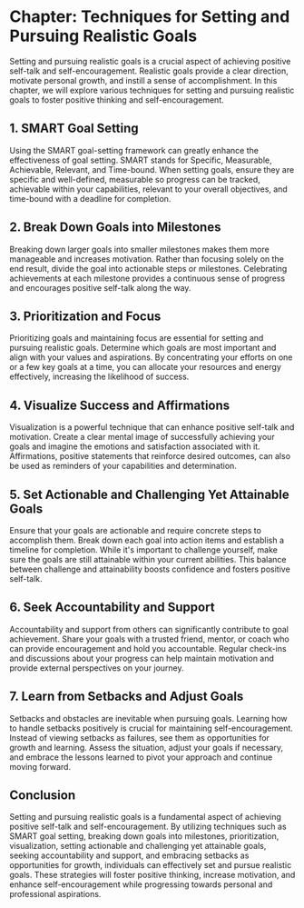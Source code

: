 Chapter: Techniques for Setting and Pursuing Realistic Goals
============================================================

Setting and pursuing realistic goals is a crucial aspect of achieving positive self-talk and self-encouragement. Realistic goals provide a clear direction, motivate personal growth, and instill a sense of accomplishment. In this chapter, we will explore various techniques for setting and pursuing realistic goals to foster positive thinking and self-encouragement.

**1. SMART Goal Setting**
-------------------------

Using the SMART goal-setting framework can greatly enhance the effectiveness of goal setting. SMART stands for Specific, Measurable, Achievable, Relevant, and Time-bound. When setting goals, ensure they are specific and well-defined, measurable so progress can be tracked, achievable within your capabilities, relevant to your overall objectives, and time-bound with a deadline for completion.

**2. Break Down Goals into Milestones**
---------------------------------------

Breaking down larger goals into smaller milestones makes them more manageable and increases motivation. Rather than focusing solely on the end result, divide the goal into actionable steps or milestones. Celebrating achievements at each milestone provides a continuous sense of progress and encourages positive self-talk along the way.

**3. Prioritization and Focus**
-------------------------------

Prioritizing goals and maintaining focus are essential for setting and pursuing realistic goals. Determine which goals are most important and align with your values and aspirations. By concentrating your efforts on one or a few key goals at a time, you can allocate your resources and energy effectively, increasing the likelihood of success.

**4. Visualize Success and Affirmations**
-----------------------------------------

Visualization is a powerful technique that can enhance positive self-talk and motivation. Create a clear mental image of successfully achieving your goals and imagine the emotions and satisfaction associated with it. Affirmations, positive statements that reinforce desired outcomes, can also be used as reminders of your capabilities and determination.

**5. Set Actionable and Challenging Yet Attainable Goals**
----------------------------------------------------------

Ensure that your goals are actionable and require concrete steps to accomplish them. Break down each goal into action items and establish a timeline for completion. While it's important to challenge yourself, make sure the goals are still attainable within your current abilities. This balance between challenge and attainability boosts confidence and fosters positive self-talk.

**6. Seek Accountability and Support**
--------------------------------------

Accountability and support from others can significantly contribute to goal achievement. Share your goals with a trusted friend, mentor, or coach who can provide encouragement and hold you accountable. Regular check-ins and discussions about your progress can help maintain motivation and provide external perspectives on your journey.

**7. Learn from Setbacks and Adjust Goals**
-------------------------------------------

Setbacks and obstacles are inevitable when pursuing goals. Learning how to handle setbacks positively is crucial for maintaining self-encouragement. Instead of viewing setbacks as failures, see them as opportunities for growth and learning. Assess the situation, adjust your goals if necessary, and embrace the lessons learned to pivot your approach and continue moving forward.

**Conclusion**
--------------

Setting and pursuing realistic goals is a fundamental aspect of achieving positive self-talk and self-encouragement. By utilizing techniques such as SMART goal setting, breaking down goals into milestones, prioritization, visualization, setting actionable and challenging yet attainable goals, seeking accountability and support, and embracing setbacks as opportunities for growth, individuals can effectively set and pursue realistic goals. These strategies will foster positive thinking, increase motivation, and enhance self-encouragement while progressing towards personal and professional aspirations.
